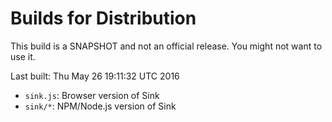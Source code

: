 # Builds for Distribution

This build is a SNAPSHOT and not an official release.  You might not want to use it.

Last built: Thu May 26 19:11:32 UTC 2016

* `sink.js`: Browser version of Sink
* `sink/*`: NPM/Node.js version of Sink
